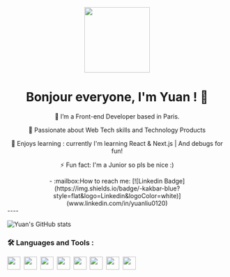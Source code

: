 
<div id="header" align="center">
  <img src="https://media.giphy.com/media/IoP0PvbbSWGAM/giphy.gif" width="150"/>
  <h1>Bonjour everyone, I'm Yuan ! 👋</h1>
</div>

<div id='main' align='center'>
  
  <p> 🌱 I’m a Front-end Developer based in Paris.</p> 
  <p> 🥰 Passionate about Web Tech skills and Technology Products</p> 
  <p> 👾 Enjoys learning : currently I'm learning React & Next.js | And debugs for fun!</p>
  <p> ⚡ Fun fact: I'm a Junior so pls be nice :) </p>
  - :mailbox:How to reach me: [![Linkedin Badge](https://img.shields.io/badge/-kakbar-blue?style=flat&logo=Linkedin&logoColor=white)](www.linkedin.com/in/yuanliu0120)
  
</div>
----

 ![Yuan's GitHub stats](https://github-readme-stats.vercel.app/api?username=yuanliuddd&show_icons=true&theme=great-gatsby)

### :hammer_and_wrench: Languages and Tools :
<div>
            <img src="https://cdn.jsdelivr.net/gh/devicons/devicon/icons/javascript/javascript-original.svg" width="30" height="30"/>&nbsp;
            <img src="https://cdn.jsdelivr.net/gh/devicons/devicon/icons/express/express-original.svg" width="30" height="30"/>&nbsp;
            <img src="https://cdn.jsdelivr.net/gh/devicons/devicon/icons/nodejs/nodejs-original-wordmark.svg" width="30" height="30"/>&nbsp;
            <img src="https://cdn.jsdelivr.net/gh/devicons/devicon/icons/react/react-original-wordmark.svg" width="30" height="30"/>&nbsp;
            <img src="https://cdn.jsdelivr.net/gh/devicons/devicon/icons/tailwindcss/tailwindcss-original-wordmark.svg" width="30" height="30"/>&nbsp;
            <img src="https://cdn.jsdelivr.net/gh/devicons/devicon/icons/html5/html5-original.svg" width="30" height="30"/>&nbsp;
            <img src="https://cdn.jsdelivr.net/gh/devicons/devicon/icons/git/git-plain.svg" width="30" height="30"/>&nbsp;
            <img src="https://cdn.jsdelivr.net/gh/devicons/devicon/icons/mongodb/mongodb-original-wordmark.svg" width="30" height="30"/>&nbsp;       
</div>
